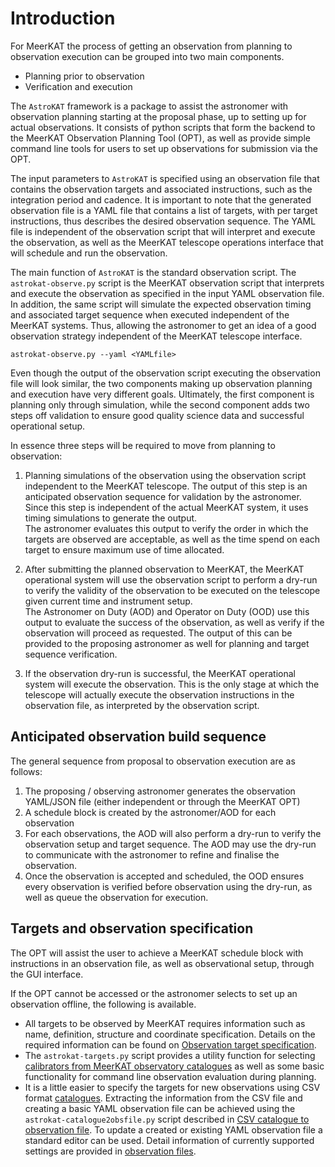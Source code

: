 # Introduction
For MeerKAT the process of getting an observation from planning to observation execution can be grouped into two main components.
* Planning prior to observation
* Verification and execution

The `AstroKAT` framework is a package to assist the astronomer with observation planning starting at the proposal phase, up to setting up for actual observations.
It consists of python scripts that form the backend to the MeerKAT Observation Planning Tool (OPT), as well as provide simple command line tools for users to set up observations for submission via the OPT.

The input parameters to `AstroKAT` is specified using an observation file that contains the observation targets and associated instructions, such as the integration period and cadence.
It is important to note that the generated observation file is a YAML file that contains a list of targets, with per target instructions, thus describes the desired observation sequence.
The YAML file is independent of the observation script that will interpret and execute the observation, as well as the MeerKAT telescope operations interface that will schedule and run the observation.

The main function of `AstroKAT` is the standard observation script.
The `astrokat-observe.py` script is the MeerKAT observation script that interprets and execute the observation as specified in the input YAML observation file.
In addition, the same script will simulate the expected observation timing and associated target sequence when executed independent of the MeerKAT systems.
Thus, allowing the astronomer to get an idea of a good observation strategy independent of the MeerKAT telescope interface.
```
astrokat-observe.py --yaml <YAMLfile>
```

Even though the output of the observation script executing the observation file will look similar, the two components making up observation planning and execution have very different goals.
Ultimately, the first component is planning only through simulation, while the second component adds two steps off validation to ensure good quality science data and successful operational setup.

In essence three steps will be required to move from planning to observation:

1. Planning simulations of the observation using the observation script independent to the MeerKAT telescope.
The output of this step is an anticipated observation sequence for validation by the astronomer.
Since this step is independent of the actual MeerKAT system, it uses timing simulations to generate the output.   
The astronomer evaluates this output to verify the order in which the targets are observed are acceptable, as well as the time spend on each target to ensure maximum use of time allocated.

2. After submitting the planned observation to MeerKAT, the MeerKAT operational system will use the observation script to perform a dry-run to verify the validity of the observation to be executed on the telescope given current time and instrument setup.   
The Astronomer on Duty (AOD) and Operator on Duty (OOD) use this output to evaluate the success of the observation, as well as verify if the observation will proceed as requested.
The output of this can be provided to the proposing astronomer as well for planning and target sequence verification.

3. If the observation dry-run is successful, the MeerKAT operational system will execute the observation.
This is the only stage at which the telescope will actually execute the observation instructions in the observation file, as interpreted by the observation script.


## Anticipated observation build sequence
The general sequence from proposal to observation execution are as follows:
1. The proposing / observing astronomer generates the observation YAML/JSON file (either independent or through the MeerKAT OPT)
2. A schedule block is created by the astronomer/AOD for each observation
3. For each observations, the AOD will also perform a dry-run to verify the observation setup and target sequence.
The AOD may use the dry-run to communicate with the astronomer to refine and finalise the observation.
4. Once the observation is accepted and scheduled, the OOD ensures every observation is verified before observation using the dry-run, as well as queue the observation for execution.


## Targets and observation specification
The OPT will assist the user to achieve a MeerKAT schedule block with instructions in an observation file, as well as observational setup, through the GUI interface.

If the OPT cannot be accessed or the astronomer selects to set up an observation offline, the following is available.
* All targets to be observed by MeerKAT requires information such as name, definition, structure and coordinate specification.
Details on the required information can be found on [Observation target specification](https://github.com/ska-sa/astrokat/wiki/Observation-target-specification).
* The `astrokat-targets.py` script provides a utility function for selecting [calibrators from MeerKAT observatory catalogues](https://github.com/ska-sa/astrokat/wiki/MeerKAT-calibrator-selection) as well as some basic functionality for command line observation evaluation during planning.
* It is a little easier to specify the targets for new observations using CSV format [catalogues](https://github.com/ska-sa/astrokat/wiki/MeerKAT-calibrators-and-CSV-catalogues).
Extracting the information from the CSV file and creating a basic YAML observation file can be achieved using the `astrokat-catalogue2obsfile.py` script described in [CSV catalogue to observation file](https://github.com/ska-sa/astrokat/wiki/Catalogues-to-observation-files).
To update a created or existing YAML observation file a standard editor can be used.
Detail information of currently supported settings are provided in [observation files](https://github.com/ska-sa/astrokat/wiki/Observation-file).

